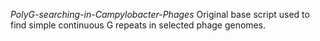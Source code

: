*PolyG-searching-in-Campylobacter-Phages*
Original base script used to find simple continuous G repeats in selected phage genomes.
